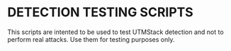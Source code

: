 # DETECTION TESTING SCRIPTS

This scripts are intented to be used to test UTMStack detection and not to perform real attacks. Use them for testing purposes only.